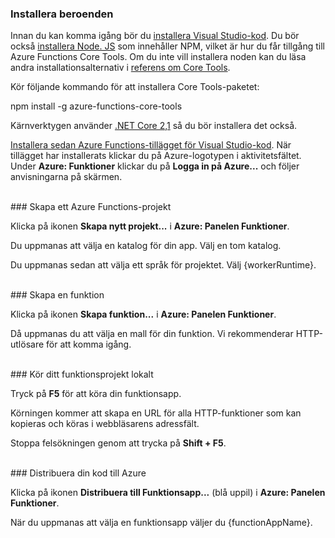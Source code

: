 ### Installera beroenden

Innan du kan komma igång bör du <a href="https://go.microsoft.com/fwlink/?linkid=2016593" target="_blank">installera Visual Studio-kod</a>. Du bör också <a href="https://go.microsoft.com/fwlink/?linkid=2016195" target="_blank">installera Node. JS</a> som innehåller NPM, vilket är hur du får tillgång till Azure Functions Core Tools. Om du inte vill installera noden kan du läsa andra installationsalternativ i <a href="https://go.microsoft.com/fwlink/?linkid=2016192" target="_blank">referens om Core Tools</a>.

Kör följande kommando för att installera Core Tools-paketet:

<MarkdownHighlighter>npm install -g azure-functions-core-tools</MarkdownHighlighter>

Kärnverktygen använder <a href="https://go.microsoft.com/fwlink/?linkid=2016373" target="_blank">.NET Core 2,1</a> så du bör installera det också.

<a href="https://go.microsoft.com/fwlink/?linkid=2016800" target="_blank">Installera sedan Azure Functions-tillägget för Visual Studio-kod</a>. När tillägget har installerats klickar du på Azure-logotypen i aktivitetsfältet. Under **Azure: Funktioner** klickar du på **Logga in på Azure...** och följer anvisningarna på skärmen.

<br/>
### Skapa ett Azure Functions-projekt

Klicka på ikonen **Skapa nytt projekt...** i **Azure: Panelen Funktioner**.

Du uppmanas att välja en katalog för din app. Välj en tom katalog.

Du uppmanas sedan att välja ett språk för projektet. Välj {workerRuntime}.

<br/>
### Skapa en funktion

Klicka på ikonen **Skapa funktion...** i **Azure: Panelen Funktioner**.

Då uppmanas du att välja en mall för din funktion. Vi rekommenderar HTTP-utlösare för att komma igång.

<br/>
### Kör ditt funktionsprojekt lokalt

Tryck på **F5** för att köra din funktionsapp.

Körningen kommer att skapa en URL för alla HTTP-funktioner som kan kopieras och köras i webbläsarens adressfält.

Stoppa felsökningen genom att trycka på **Shift + F5**.

<br/>
### Distribuera din kod till Azure

Klicka på ikonen **Distribuera till Funktionsapp...** (blå uppil) i **Azure: Panelen Funktioner**.

När du uppmanas att välja en funktionsapp väljer du {functionAppName}.
